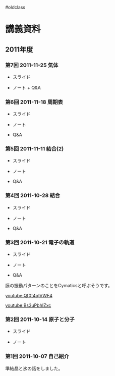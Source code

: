#oldclass


# 講義資料


## 2011年度


### 第7回 2011-11-25 気体

* スライド
[](2011-11-25slide7.pdf)

* ノート + Q&A
[](2011-11-25note7.pdf)


### 第6回 2011-11-18 周期表

* スライド
[](2011-11-18slide6.pdf)

* ノート
[](2011-11-18note6.pdf)

* Q&A
[](2011-11-18qa6.pdf)


### 第5回 2011-11-11 結合(2)

* スライド
[](2011-11-11slide5.pdf)

* ノート
[](2011-11-11note5.pdf)

* Q&A
[](2011-11-11qa5.pdf)


### 第4回 2011-10-28 結合

* スライド
[](2011-10-28slide4.pdf)

* ノート
[](2011-10-28note4.pdf)

* Q&A
[](2011-10-28qa4.pdf)


### 第3回 2011-10-21 電子の軌道

* スライド
[](2011-10-21slide3.pdf)

* ノート
[](2011-10-21note3.pdf)

* Q&A
[](2011-10-21qa3.pdf)

膜の振動パターンのことをCymaticsと呼ぶそうです。

[youtube:Qf0t4qIVWF4](youtube:Qf0t4qIVWF4)

[youtube:Bs3uPbhIZxc](youtube:Bs3uPbhIZxc)


### 第2回 2011-10-14 原子と分子

* スライド
[](2011-10-14slide2.key.pdf)

* ノート
[](2011-10-14note2.pdf)


### 第1回 2011-10-07 自己紹介

準結晶と氷の話をしました。

<!--  -->
